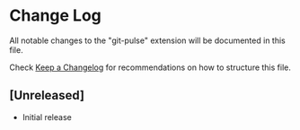 # Change Log

All notable changes to the "git-pulse" extension will be documented in this file.

Check [Keep a Changelog](http://keepachangelog.com/) for recommendations on how to structure this file.

## [Unreleased]

- Initial release